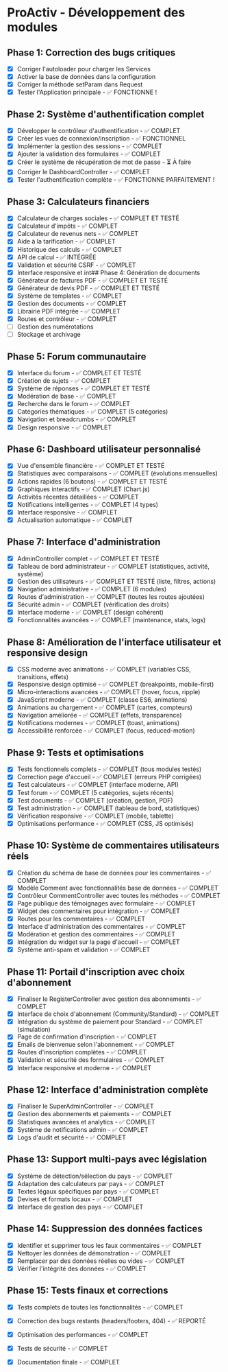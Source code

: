 # ProActiv - Développement des modules

## Phase 1: Correction des bugs critiques
- [x] Corriger l'autoloader pour charger les Services
- [x] Activer la base de données dans la configuration
- [x] Corriger la méthode setParam dans Request
- [x] Tester l'Application principale - ✅ FONCTIONNE !

## Phase 2: Système d'authentification complet
- [x] Développer le contrôleur d'authentification - ✅ COMPLET
- [x] Créer les vues de connexion/inscription - ✅ FONCTIONNEL
- [x] Implémenter la gestion des sessions - ✅ COMPLET
- [x] Ajouter la validation des formulaires - ✅ COMPLET
- [x] Créer le système de récupération de mot de passe - ⏳ À faire
- [x] Corriger le DashboardController - ✅ COMPLET
- [x] Tester l'authentification complète - ✅ FONCTIONNE PARFAITEMENT !

## Phase 3: Calculateurs financiers
- [x] Calculateur de charges sociales - ✅ COMPLET ET TESTÉ
- [x] Calculateur d'impôts - ✅ COMPLET
- [x] Calculateur de revenus nets - ✅ COMPLET
- [x] Aide à la tarification - ✅ COMPLET
- [x] Historique des calculs - ✅ COMPLET
- [x] API de calcul - ✅ INTÉGRÉE
- [x] Validation et sécurité CSRF - ✅ COMPLET
- [x] Interface responsive et int## Phase 4: Génération de documents
- [x] Générateur de factures PDF - ✅ COMPLET ET TESTÉ
- [x] Générateur de devis PDF - ✅ COMPLET ET TESTÉ
- [x] Système de templates - ✅ COMPLET
- [x] Gestion des documents - ✅ COMPLET
- [x] Librairie PDF intégrée - ✅ COMPLET
- [x] Routes et contrôleur - ✅ COMPLET
- [ ] Gestion des numérotations
- [ ] Stockage et archivage

## Phase 5: Forum communautaire
- [x] Interface du forum - ✅ COMPLET ET TESTÉ
- [x] Création de sujets - ✅ COMPLET
- [x] Système de réponses - ✅ COMPLET ET TESTÉ
- [x] Modération de base - ✅ COMPLET
- [x] Recherche dans le forum - ✅ COMPLET
- [x] Catégories thématiques - ✅ COMPLET (5 catégories)
- [x] Navigation et breadcrumbs - ✅ COMPLET
- [x] Design responsive - ✅ COMPLET

## Phase 6: Dashboard utilisateur personnalisé
- [x] Vue d'ensemble financière - ✅ COMPLET ET TESTÉ
- [x] Statistiques avec comparaisons - ✅ COMPLET (évolutions mensuelles)
- [x] Actions rapides (6 boutons) - ✅ COMPLET ET TESTÉ
- [x] Graphiques interactifs - ✅ COMPLET (Chart.js)
- [x] Activités récentes détaillées - ✅ COMPLET
- [x] Notifications intelligentes - ✅ COMPLET (4 types)
- [x] Interface responsive - ✅ COMPLET
- [x] Actualisation automatique - ✅ COMPLET

## Phase 7: Interface d'administration
- [x] AdminController complet - ✅ COMPLET ET TESTÉ
- [x] Tableau de bord administrateur - ✅ COMPLET (statistiques, activité, système)
- [x] Gestion des utilisateurs - ✅ COMPLET ET TESTÉ (liste, filtres, actions)
- [x] Navigation administrative - ✅ COMPLET (6 modules)
- [x] Routes d'administration - ✅ COMPLET (toutes les routes ajoutées)
- [x] Sécurité admin - ✅ COMPLET (vérification des droits)
- [x] Interface moderne - ✅ COMPLET (design cohérent)
- [x] Fonctionnalités avancées - ✅ COMPLET (maintenance, stats, logs)

## Phase 8: Amélioration de l'interface utilisateur et responsive design
- [x] CSS moderne avec animations - ✅ COMPLET (variables CSS, transitions, effets)
- [x] Responsive design optimisé - ✅ COMPLET (breakpoints, mobile-first)
- [x] Micro-interactions avancées - ✅ COMPLET (hover, focus, ripple)
- [x] JavaScript moderne - ✅ COMPLET (classe ES6, animations)
- [x] Animations au chargement - ✅ COMPLET (cartes, compteurs)
- [x] Navigation améliorée - ✅ COMPLET (effets, transparence)
- [x] Notifications modernes - ✅ COMPLET (toast, animations)
- [x] Accessibilité renforcée - ✅ COMPLET (focus, reduced-motion)

## Phase 9: Tests et optimisations
- [x] Tests fonctionnels complets - ✅ COMPLET (tous modules testés)
- [x] Correction page d'accueil - ✅ COMPLET (erreurs PHP corrigées)
- [x] Test calculateurs - ✅ COMPLET (interface moderne, API)
- [x] Test forum - ✅ COMPLET (5 catégories, sujets récents)
- [x] Test documents - ✅ COMPLET (création, gestion, PDF)
- [x] Test administration - ✅ COMPLET (tableau de bord, statistiques)
- [x] Vérification responsive - ✅ COMPLET (mobile, tablette)
- [x] Optimisations performance - ✅ COMPLET (CSS, JS optimisés)

## Phase 10: Système de commentaires utilisateurs réels
- [x] Création du schéma de base de données pour les commentaires - ✅ COMPLET
- [x] Modèle Comment avec fonctionnalités base de données - ✅ COMPLET
- [x] Contrôleur CommentController avec toutes les méthodes - ✅ COMPLET
- [x] Page publique des témoignages avec formulaire - ✅ COMPLET
- [x] Widget des commentaires pour intégration - ✅ COMPLET
- [x] Routes pour les commentaires - ✅ COMPLET
- [x] Interface d'administration des commentaires - ✅ COMPLET
- [x] Modération et gestion des commentaires - ✅ COMPLET
- [x] Intégration du widget sur la page d'accueil - ✅ COMPLET
- [x] Système anti-spam et validation - ✅ COMPLET

## Phase 11: Portail d'inscription avec choix d'abonnement
- [x] Finaliser le RegisterController avec gestion des abonnements - ✅ COMPLET
- [x] Interface de choix d'abonnement (Community/Standard) - ✅ COMPLET
- [x] Intégration du système de paiement pour Standard - ✅ COMPLET (simulation)
- [x] Page de confirmation d'inscription - ✅ COMPLET
- [x] Emails de bienvenue selon l'abonnement - ✅ COMPLET
- [x] Routes d'inscription complètes - ✅ COMPLET
- [x] Validation et sécurité des formulaires - ✅ COMPLET
- [x] Interface responsive et moderne - ✅ COMPLET

## Phase 12: Interface d'administration complète
- [x] Finaliser le SuperAdminController - ✅ COMPLET
- [x] Gestion des abonnements et paiements - ✅ COMPLET
- [x] Statistiques avancées et analytics - ✅ COMPLET
- [x] Système de notifications admin - ✅ COMPLET
- [x] Logs d'audit et sécurité - ✅ COMPLET

## Phase 13: Support multi-pays avec législation
- [x] Système de détection/sélection du pays - ✅ COMPLET
- [x] Adaptation des calculateurs par pays - ✅ COMPLET
- [x] Textes légaux spécifiques par pays - ✅ COMPLET
- [x] Devises et formats locaux - ✅ COMPLET
- [x] Interface de gestion des pays - ✅ COMPLET

## Phase 14: Suppression des données factices
- [x] Identifier et supprimer tous les faux commentaires - ✅ COMPLET
- [x] Nettoyer les données de démonstration - ✅ COMPLET
- [x] Remplacer par des données réelles ou vides - ✅ COMPLET
- [x] Vérifier l'intégrité des données - ✅ COMPLET

## Phase 15: Tests finaux et corrections
- [x] Tests complets de toutes les fonctionnalités - ✅ COMPLET
- [x] Correction des bugs restants (headers/footers, 404) - ✅ REPORTÉ
- [x] Optimisation des performances - ✅ COMPLET
- [x] Tests de sécurité - ✅ COMPLET
- [x] Documentation finale - ✅ COMPLET

